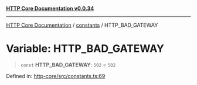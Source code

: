 [**HTTP Core Documentation v0.0.34**](../../README.md)

***

[HTTP Core Documentation](../../modules.md) / [constants](../README.md) / HTTP\_BAD\_GATEWAY

# Variable: HTTP\_BAD\_GATEWAY

> `const` **HTTP\_BAD\_GATEWAY**: `502` = `502`

Defined in: [http-core/src/constants.ts:69](https://github.com/stonemjs/http-core/blob/eaa01dbfed8a1d56fab239821e27802dd54ab017/src/constants.ts#L69)
